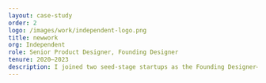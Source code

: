```yaml
---
layout: case-study
order: 2
logo: /images/work/independent-logo.png
title: newwork
org: Independent
role: Senior Product Designer, Founding Designer
tenure: 2020–2023
description: I joined two seed-stage startups as the Founding Designer—QA Wolf & The.com—and did independent contracting as a Senior Product Designer with companies such as OpenTable, Handshake, and other larger startups. I’ve curated a few case studies of work from these roles into Figma presentations that play as a prototype would in their Present mode. Tap those ‘right- and left-arrow’ keys and you should be good to go.
---
```

